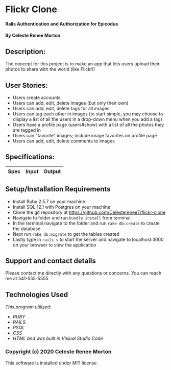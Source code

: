 # Flickr Clone
#### Rails Authentication and Authorization for Epicodus
#### By Celeste Renee Morton
## Description:
The concept for this project is to make an app that lets users upload their photos to share with the world (like Flickr!)

## User Stories:
* Users create accounts
* Users can add, edit, delete images (but only their own)
* Users can add, edit, delete tags for all images
* Users can tag each other in images (to start simple, you may choose to display a list of all the users in a drop-down menu when you add a tag)
* Users have a profile page (users#show) with a list of all the photos they are tagged in
* Users can "favorite" images; include image favorites on profile page
* Users can add, edit, delete comments to images

## Specifications:

|Spec|Input|Output|
|-|-|-|

## Setup/Installation Requirements
* Install Ruby 2.5.7 on your machine
* Install SQL 12.1 with Postgres on your machine
* Clone the git repository at https://github.com/Celesterenee7/flickr-clone
* Navigate to folder and run `bundle install` from terminal
* In the terminal navigate to the folder and run `rake db:create` to create the database
* Next run `rake db:migrate` to get the tables created
* Lastly type in `rails s` to start the server and navigate to localhost:3000 on your browser to view the application

## Support and contact details
Please contact me directly with any questions or concerns. You can reach me at 541-555-5555
## Technologies Used
_This program utilized:_
* _RUBY_
* _RAILS_
* _PSQL_
* _CSS_
* _HTML_
_and was built in Visiual Studio Code_
### Copyright (c) 2020 Celeste Renee Morton
This software is installed under MIT license.
